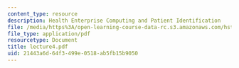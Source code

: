 ```yaml
---
content_type: resource
description: Health Enterprise Computing and Patient Identification
file: /media/https%3A/open-learning-course-data-rc.s3.amazonaws.com/hst-950j-medical-computing-spring-2003/21443a6d64f3499e0518ab5fb15b9050_lecture4.pdf
file_type: application/pdf
resourcetype: Document
title: lecture4.pdf
uid: 21443a6d-64f3-499e-0518-ab5fb15b9050
---
```

